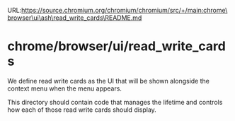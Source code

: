 URL:https://source.chromium.org/chromium/chromium/src/+/main:chrome\browser\ui\ash\read_write_cards\README.md
# chrome/browser/ui/read_write_cards

We define read write cards as the UI that will be shown alongside the
context menu when the menu appears. 

This directory should contain code that manages the lifetime and controls
how each of those read write cards should display.